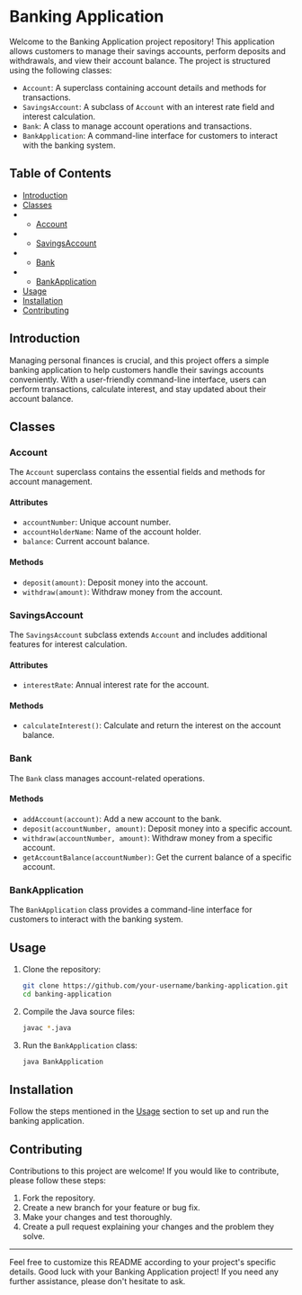 # Banking Application

Welcome to the Banking Application project repository! This application allows customers to manage their savings accounts, perform deposits and withdrawals, and view their account balance. The project is structured using the following classes:

- `Account`: A superclass containing account details and methods for transactions.
- `SavingsAccount`: A subclass of `Account` with an interest rate field and interest calculation.
- `Bank`: A class to manage account operations and transactions.
- `BankApplication`: A command-line interface for customers to interact with the banking system.

## Table of Contents

- [Introduction](#introduction)
- [Classes](#classes)
- - [Account](#account)
- - [SavingsAccount](#savingsaccount)
- - [Bank](#bank)
- - [BankApplication](#bankapplication)
- [Usage](#usage)
- [Installation](#installation)
- [Contributing](#contributing)

## Introduction

Managing personal finances is crucial, and this project offers a simple banking application to help customers handle their savings accounts conveniently. With a user-friendly command-line interface, users can perform transactions, calculate interest, and stay updated about their account balance.

## Classes

### Account

The `Account` superclass contains the essential fields and methods for account management.

#### Attributes

- `accountNumber`: Unique account number.
- `accountHolderName`: Name of the account holder.
- `balance`: Current account balance.

#### Methods

- `deposit(amount)`: Deposit money into the account.
- `withdraw(amount)`: Withdraw money from the account.

### SavingsAccount

The `SavingsAccount` subclass extends `Account` and includes additional features for interest calculation.

#### Attributes

- `interestRate`: Annual interest rate for the account.

#### Methods

- `calculateInterest()`: Calculate and return the interest on the account balance.

### Bank

The `Bank` class manages account-related operations.

#### Methods

- `addAccount(account)`: Add a new account to the bank.
- `deposit(accountNumber, amount)`: Deposit money into a specific account.
- `withdraw(accountNumber, amount)`: Withdraw money from a specific account.
- `getAccountBalance(accountNumber)`: Get the current balance of a specific account.

### BankApplication

The `BankApplication` class provides a command-line interface for customers to interact with the banking system.

## Usage

1. Clone the repository:

    ```bash
    git clone https://github.com/your-username/banking-application.git
    cd banking-application
    ```

2. Compile the Java source files:

    ```bash
    javac *.java
    ```

3. Run the `BankApplication` class:

    ```bash
    java BankApplication
    ```

## Installation

Follow the steps mentioned in the [Usage](#usage) section to set up and run the banking application.

## Contributing

Contributions to this project are welcome! If you would like to contribute, please follow these steps:

1. Fork the repository.
2. Create a new branch for your feature or bug fix.
3. Make your changes and test thoroughly.
4. Create a pull request explaining your changes and the problem they solve.
   
---

Feel free to customize this README according to your project's specific details. Good luck with your Banking Application project! If you need any further assistance, please don't hesitate to ask.
